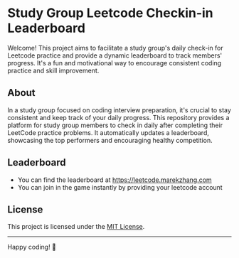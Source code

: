 # Study Group Leetcode Checkin-in Leaderboard

Welcome! This project aims to facilitate a study group's daily check-in for Leetcode practice and provide a dynamic leaderboard to track members' progress. It's a fun and motivational way to encourage consistent coding practice and skill improvement.

## About

In a study group focused on coding interview preparation, it's crucial to stay consistent and keep track of your daily progress. This repository provides a platform for study group members to check in daily after completing their LeetCode practice problems. It automatically updates a leaderboard, showcasing the top performers and encouraging healthy competition.

## Leaderboard

- You can find the leaderboard at https://leetcode.marekzhang.com
- You can join in the game instantly by providing your leetcode account

## License

This project is licensed under the [MIT License](LICENSE).

---

Happy coding! 🚀
